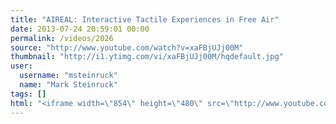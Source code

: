 ```yaml
---
title: "AIREAL: Interactive Tactile Experiences in Free Air"
date: 2013-07-24 20:59:01 00:00
permalink: /videos/2026
source: "http://www.youtube.com/watch?v=xaFBjUJj00M"
thumbnail: "http://i1.ytimg.com/vi/xaFBjUJj00M/hqdefault.jpg"
user:
  username: "msteinruck"
  name: "Mark Steinruck"
tags: []
html: "<iframe width=\"854\" height=\"480\" src=\"http://www.youtube.com/embed/xaFBjUJj00M?wmode=transparent&feature=oembed\" frameborder=\"0\" allowfullscreen></iframe>"
---
```


